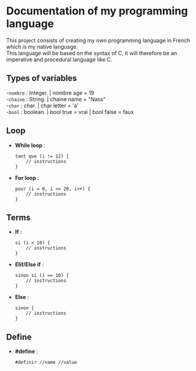 # Documentation of my programming language
This project consists of creating my own programming language in French which is my native language.  
This language will be based on the syntax of C, it will therefore be an imperative and procedural language like C.
## Types of variables
-`nombre` : Integer. | nombre age = 19  
-`chaine` : String. | chaine name = "Nass"  
-`char` : char. | char letter = 'a'  
-`bool` : boolean. | bool true = vrai | bool false = faux  

## Loop
- **While loop** :
    ```mylang
    tant que (i != 12) {
        // instructions
    }
- **For loop** :
    ```mylang
    pour (i = 0, i <= 20, i++) {
        // instructions
    }
## Terms
- **If** :
    ```mylang
    si (i < 10) {
        // instructions
    }
- **Elif/Else if** :
    ```mylang
    sinon si (i == 10) {
        // instructions
    }
- **Else** :
    ```mylang
    sinon {
        // instructions
    }
## Define
- **#define** :
    ```mylang
    #definir //name //value